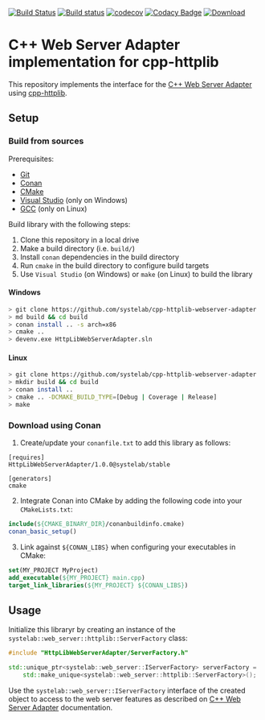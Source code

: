 [![Build Status](https://travis-ci.org/systelab/cpp-httplib-webserver-adapter.svg?branch=master)](https://travis-ci.org/systelab/cpp-httplib-webserver-adapter)
[![Build status](https://ci.appveyor.com/api/projects/status/p07a5c1ghnb7j9xq?svg=true)](https://ci.appveyor.com/project/systelab/cpp-httplib-webserver-adapter)
[![codecov](https://codecov.io/gh/systelab/cpp-httplib-webserver-adapter/branch/master/graph/badge.svg)](https://codecov.io/gh/systelab/cpp-httplib-webserver-adapter)
[![Codacy Badge](https://api.codacy.com/project/badge/Grade/934c47b9e7ca484692b1c5b2976808b9)](https://www.codacy.com/app/systelab/cpp-httplib-webserver-adapter?utm_source=github.com&amp;utm_medium=referral&amp;utm_content=systelab/cpp-httplib-webserver-adapter&amp;utm_campaign=Badge_Grade)
[![Download](https://api.bintray.com/packages/systelab/conan/HttpLibWebServerAdapter:systelab/images/download.svg)](https://bintray.com/systelab/conan/HttpLibWebServerAdapter:systelab/_latestVersion)

# C++ Web Server Adapter implementation for cpp-httplib

This repository implements the interface for the [C++ Web Server Adapter](https://github.com/systelab/cpp-webserver-adapter) using [cpp-httplib](https://github.com/yhirose/cpp-httplib).

## Setup

### Build from sources

Prerequisites:
  - [Git](https://git-scm.com/)
  - [Conan](https://conan.io/)
  - [CMake](https://cmake.org/)
  - [Visual Studio](https://visualstudio.microsoft.com/) (only on Windows)
  - [GCC](https://gcc.gnu.org/) (only on Linux)

Build library with the following steps:
  1. Clone this repository in a local drive
  2. Make a build directory (i.e. `build/`)
  3. Install `conan` dependencies in the build directory
  4. Run `cmake` in the build directory to configure build targets
  5. Use `Visual Studio` (on Windows) or `make` (on Linux) to build the library

#### Windows
``` bash
> git clone https://github.com/systelab/cpp-httplib-webserver-adapter
> md build && cd build
> conan install .. -s arch=x86
> cmake ..
> devenv.exe HttpLibWebServerAdapter.sln
```

#### Linux
``` bash
> git clone https://github.com/systelab/cpp-httplib-webserver-adapter
> mkdir build && cd build
> conan install ..
> cmake .. -DCMAKE_BUILD_TYPE=[Debug | Coverage | Release]
> make
```

### Download using Conan

  1. Create/update your `conanfile.txt` to add this library as follows:

```
[requires]
HttpLibWebServerAdapter/1.0.0@systelab/stable

[generators]
cmake
```

  2. Integrate Conan into CMake by adding the following code into your `CMakeLists.txt`:

```cmake
include(${CMAKE_BINARY_DIR}/conanbuildinfo.cmake)
conan_basic_setup()
```

  3. Link against `${CONAN_LIBS}` when configuring your executables in CMake:

```cmake
set(MY_PROJECT MyProject)
add_executable(${MY_PROJECT} main.cpp)
target_link_libraries(${MY_PROJECT} ${CONAN_LIBS})
```

## Usage

Initialize this libraryr by creating an instance of the `systelab::web_server::httplib::ServerFactory` class:

```cpp
#include "HttpLibWebServerAdapter/ServerFactory.h"

std::unique_ptr<systelab::web_server::IServerFactory> serverFactory = 
    std::make_unique<systelab::web_server::httplib::ServerFactory>();
```

Use the `systelab::web_server::IServerFactory` interface of the created object to access to the web server features as described on [C++ Web Server Adapter](https://github.com/systelab/cpp-webserver-adapter) documentation.

